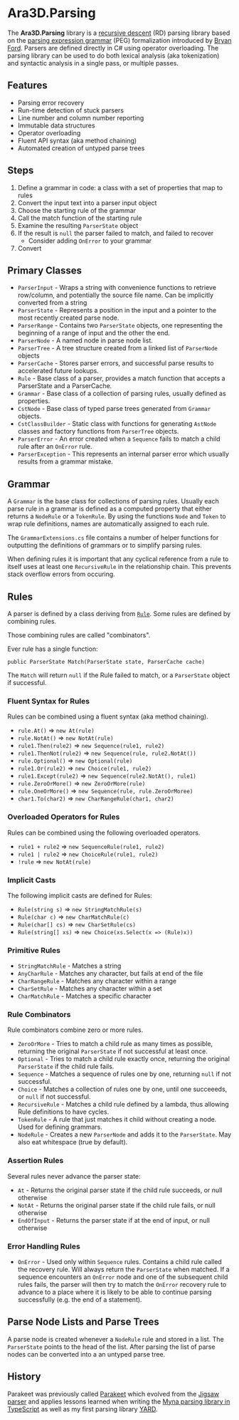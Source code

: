 ﻿# Ara3D.Parsing 

The **Ara3D.Parsing** library is a [recursive descent](https://en.wikipedia.org/wiki/Recursive_descent_parser) (RD) parsing library based on the [parsing expression grammar](https://en.wikipedia.org/wiki/Parsing_expression_grammar) (PEG) formalization
introduced by [Bryan Ford](https://bford.info/pub/lang/peg.pdf). Parsers are defined directly in C# using operator overloading. 
The parsing library can be used to do both lexical analysis (aka tokenization) and syntactic analysis in a single pass, or multiple passes. 

## Features 

* Parsing error recovery  
* Run-time detection of stuck parsers 
* Line number and column number reporting 
* Immutable data structures 
* Operator overloading
* Fluent API syntax (aka method chaining)
* Automated creation of untyped parse trees

## Steps 

1. Define a grammar in code: a class with a set of properties that map to rules 
1. Convert the input text into a parser input object 
1. Choose the starting rule of the grammar 
1. Call the match function of the starting rule 
1. Examine the resulting `ParserState` object
1. If the result is `null` the parser failed to match, and failed to recover 
	* Consider adding `OnError` to your grammar
1. Convert  

## Primary Classes

* `ParserInput` - Wraps a string with convenience functions to retrieve row/column, and potentially the source file name. 
Can be implicitly converted from a string 
* `ParserState` - Represents a position in the input and a pointer to the most recently created parse node. 
* `ParserRange` - Contains two `ParserState` objects, one representing the beginning of a range of input and the other the end.
* `ParserNode` - A named node in parse node list.  
* `ParserTree` - A tree structure created from a linked list of `ParserNode` objects
* `ParserCache` - Stores parser errors, and successful parse results to accelerated future lookups. 
* `Rule` - Base class of a parser, provides a match function that accepts a ParserState and a ParserCache.
* `Grammar` - Base class of a collection of parsing rules, usually defined as properties. 
* `CstNode` - Base class of typed parse trees generated from `Grammar` objects. 
* `CstClassBuilder` - Static class with functions for generating `AstNode` classes and factory functions from `ParserTree` objects. 
* `ParserError` - An error created when a `Sequence` fails to match a child rule after an `OnError` rule.
* `ParserException` - This represents an internal parser error which usually results from a grammar mistake.  

## Grammar

A `Grammar` is the base class for collections of parsing rules. Usually each parse rule in a grammar is defined 
as a computed property that either returns a `NodeRule` or a `TokenRule`. By using the functions `Node` and `Token`
to wrap rule definitions, names are automatically assigned to each rule. 

The `GrammarExtensions.cs` file contains a number of helper functions for outputting the definitions of grammars 
or to simplify parsing rules. 

When defining rules it is important that any cyclical reference from a rule to itself uses at least one `RecursiveRule`
in the relationship chain. This prevents stack overflow errors from occuring.
 
## Rules

A parser is defined by a class deriving from [`Rule`](https://github.com/cdiggins/parakeet/blob/master/Parakeet/Rule.cs). 
Some rules are defined by combining rules. 

Those combining rules are called "combinators". 

Ever rule has a single function:

```chsarp
public ParserState Match(ParserState state, ParserCache cache)
```

The `Match` will return `null` if the Rule failed to match, or a `ParserState` object if successful.

### Fluent Syntax for Rules

Rules can be combined using a fluent syntax (aka method chaining). 

* `rule.At()` => `new At(rule)`
* `rule.NotAt()` => `new NotAt(rule)`
* `rule1.Then(rule2)` => `new Sequence(rule1, rule2)`
* `rule1.ThenNot(rule2)` => `new Sequence(rule, rule2.NotAt())`
* `rule.Optional()` => `new Optional(rule)`
* `rule1.Or(rule2)` => `new Choice(rule1, rule2)`
* `rule1.Except(rule2)` => `new Sequence(rule2.NotAt(), rule1)`
* `rule.ZeroOrMore()` => `new ZeroOrMore(rule)`
* `rule.OneOrMore()` => `new Sequence(rule, rule.ZeroOrMoree)`
* `char1.To(char2)` => `new CharRangeRule(char1, char2)`

### Overloaded Operators for Rules

Rules can be combined using the following overloaded operators.

* `rule1 + rule2` => `new SequenceRule(rule1, rule2)`
* `rule1 | rule2` => `new ChoiceRule(rule1, rule2)`
* `!rule` => `new NotAt(rule)`

### Implicit Casts

The following implicit casts are defined for Rules: 

* `Rule(string s)` => `new StringMatchRule(s)`
* `Rule(char c)` => `new CharMatchRule(c)`
* `Rule(char[] cs)` => `new CharSetRule(cs)`
* `Rule(string[] xs)` => `new Choice(xs.Select(x => (Rule)x))`

### Primitive Rules

* `StringMatchRule` - Matches a string
* `AnyCharRule` - Matches any character, but fails at end of the file 
* `CharRangeRule` - Matches any character within a range  
* `CharSetRule` - Matches any character within a set
* `CharMatchRule` - Matches a specific character

### Rule Combinators

Rule combinators combine zero or more rules. 

* `ZeroOrMore` - Tries to match a child rule as many times as possible, returning the original `ParserState` if not successful at least once. 
* `Optional` - Tries to match a child rule exactly once, returning the original `ParserState` if the child rule fails. 
* `Sequence` - Matches a sequence of rules one by one, returning `null` if not successful.
* `Choice` - Matches a collection of rules one by one, until one succeeeds, or `null` if not successful.
* `RecursiveRule` - Matches a child rule defined by a lambda, thus allowing Rule definitions to have cycles.
* `TokenRule` - A rule that just matches it child without creating a node. Used for defining grammars. 
* `NodeRule` - Creates a new `ParserNode` and adds it to the `ParserState`. May also eat whitespace (true by default). 

### Assertion Rules

Several rules never advance the parser state:

* `At` - Returns the original parser state if the child rule succeeds, or null otherwise 
* `NotAt` - Returns the original parser state if the child rule fails, or null otherwise 
* `EndOfInput` - Returns the parser state if at the end of input, or null otherwise 

### Error Handling Rules

* `OnError` - Used only within `Sequence` rules. Contains a child rule called the recovery rule. 
Will always return the `ParserState` when matched. If a sequence encounters an `OnError` node and 
one of the subsequent child rules fails, the parser will then try to match the `OnError` recovery rule to advance 
to a place where it is likely to be able to continue parsing successfully (e.g. the end of a statement).

## Parse Node Lists and Parse Trees

A parse node is created whenever a `NodeRule` rule and stored in a list. The `ParserState`
points to the head of the list. After parsing the list of parse nodes can be converted into a 
an untyped parse tree. 

## History 

Parakeet was previously called [Parakeet](https://github.com/cdiggins/parakeet) which evolved from the [Jigsaw parser](https://www.codeproject.com/Articles/272494/Implementing-Programming-Languages-using-Csharp) 
and applies lessons learned when writing the [Myna parsing library in TypeScript](https://cdiggins.github.io/myna-parser/) 
as well as my first parsing library [YARD](https://www.codeproject.com/Articles/9121/Parsing-XML-in-C-using-the-YARD-Parser).
